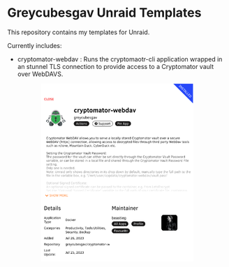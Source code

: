 # Greycubesgav Unraid Templates

This repository contains my templates for Unraid.

Currently includes:

* cryptomator-webdav : Runs the cryptomaotr-cli application wrapped in an stunnel TLS connection to provide access to a Cryptomator vault over WebDAVS.

<p align="center">
  <img src="cryptomator-webdav/images/cryptomator-webdav-unraid-screenshot.png" width="350" title="cryptomator-webdav-unraid-app-entry">
</p>